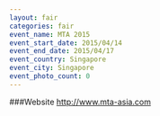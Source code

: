 ```yaml
---
layout: fair
categories: fair
event_name: MTA 2015
event_start_date: 2015/04/14
event_end_date: 2015/04/17
event_country: Singapore
event_city: Singapore
event_photo_count: 0
---
```


###Website
<http://www.mta-asia.com>